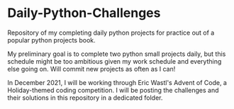 # Daily-Python-Challenges
Repository of my completing daily python projects for practice out of a popular python projects book.

My preliminary goal is to complete two python small projects daily, but this schedule might be too ambitious given my
work schedule and everything else going on. Will commit new projects as often as I can!

In December 2021, I will be working through Eric Wastl's Advent of Code, a Holiday-themed coding competition. I will be posting the challenges and their solutions in this repository in a dedicated folder.
